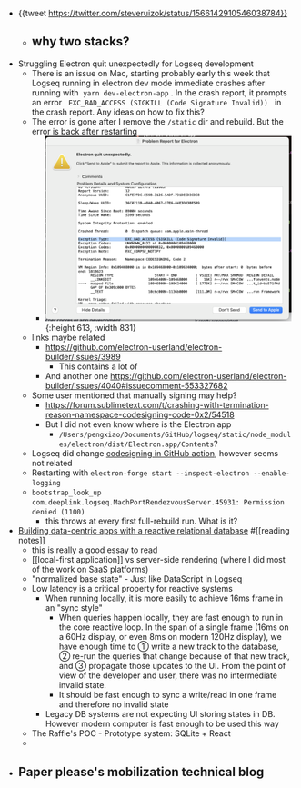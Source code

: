 - {{tweet https://twitter.com/steveruizok/status/1566142910546038784}}
	- why two stacks?
		-
- Struggling Electron quit unexpectedly for Logseq development
	- There is an issue on Mac, starting probably early this week that Logseq running in electron dev mode immediate crashes after running with  `yarn dev-electron-app` . In the crash report, it prompts an error   `EXC_BAD_ACCESS (SIGKILL (Code Signature Invalid))`   in the crash report. Any ideas on how to fix this?
	- The error is gone after I remove the `/static` dir and rebuild. But the error is back after restarting
		- ![image.png](../assets/image_1662279204413_0.png){:height 613, :width 831}
	- links maybe related
		- https://github.com/electron-userland/electron-builder/issues/3989
			- This contains a lot of
		- And another one https://github.com/electron-userland/electron-builder/issues/4040#issuecomment-553327682
	- Some user mentioned that manually signing may help?
		- https://forum.sublimetext.com/t/crashing-with-termination-reason-namespace-codesigning-code-0x2/54518
		- But I did not even know where is the Electron app
			- `/Users/pengxiao/Documents/GitHub/logseq/static/node_modules/electron/dist/Electron.app/Contents`?
	- Logseq did change [codesigning in GitHub action](https://github.com/logseq/logseq/pull/6522/files), however seems not related
	- Restarting with `electron-forge start --inspect-electron --enable-logging`
	- `bootstrap_look_up com.deeplink.logseq.MachPortRendezvousServer.45931: Permission denied (1100)`
		- this throws at every first full-rebuild run. What is it?
- [Building data-centric apps with a reactive relational database](https://riffle.systems/essays/prelude/#findings) #[[reading notes]]
	- this is really a good essay to read
	- [[local-first application]] vs server-side rendering (where I did most of the work on SaaS platforms)
	- "normalized base state" - Just like DataScript in Logseq
	- Low latency is a critical property for reactive systems
		- When running locally, it is more easily to achieve 16ms frame in an "sync style"
			- When queries happen locally, they are fast enough to run in the core reactive loop. In the span of a single frame (16ms on a 60Hz display, or even 8ms on modern 120Hz display), we have enough time to ① write a new track to the database, ② re-run the queries that change because of that new track, and ③ propagate those updates to the UI. From the point of view of the developer and user, there was no intermediate invalid state.
			- It should be fast enough to sync a write/read in one frame and therefore no invalid state
		- Legacy DB systems are not expecting UI storing states in DB. However modern computer is fast enough to be used this way
	- The Raffle's POC - Prototype system: SQLite + React
	-
- Paper please's mobilization technical blog
	-